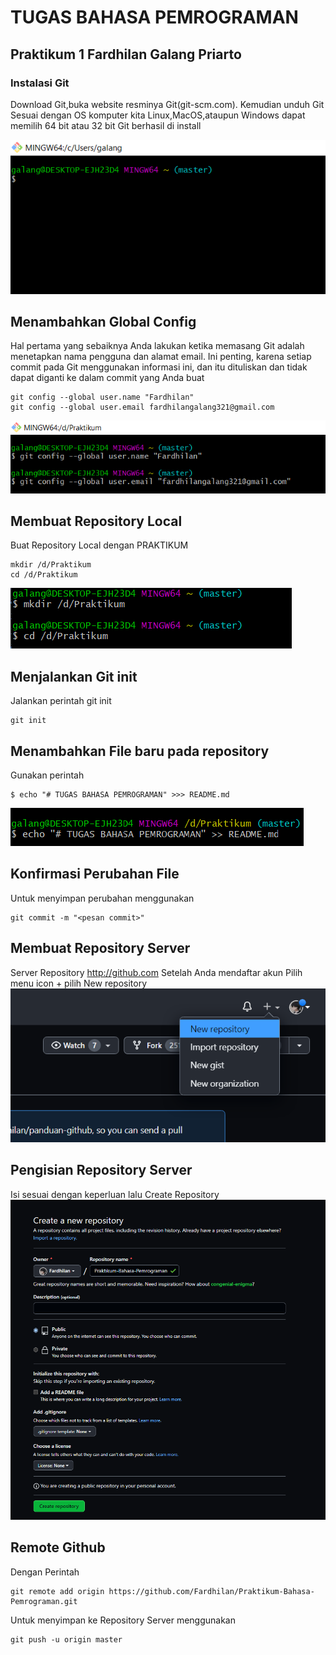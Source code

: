 # TUGAS BAHASA PEMROGRAMAN
## Praktikum 1 Fardhilan Galang Priarto

### Instalasi Git

Download Git,buka website resminya Git(git-scm.com).
Kemudian unduh Git Sesuai dengan OS komputer kita
Linux,MacOS,ataupun Windows dapat memilih 64 bit atau 32 bit Git berhasil di install

![Gambar1](img/Git1.png) 


## Menambahkan Global Config
Hal pertama yang sebaiknya Anda lakukan ketika 
memasang Git adalah menetapkan nama pengguna 
dan alamat email. Ini penting, karena setiap 
commit pada Git menggunakan informasi ini, 
dan itu dituliskan dan tidak dapat diganti
ke dalam commit yang Anda buat

```
git config --global user.name "Fardhilan"
git config --global user.email fardhilangalang321@gmail.com

```
![Gambar2](img/Git2.png)

## Membuat Repository Local 
Buat Repository Local dengan PRAKTIKUM

```
mkdir /d/Praktikum
cd /d/Praktikum
```
![Gambar3](img/Git3.png)

## Menjalankan Git init
Jalankan perintah git init

```
git init
```
## Menambahkan File baru pada repository
Gunakan perintah

```
$ echo "# TUGAS BAHASA PEMROGRAMAN" >>> README.md
```
![Gambar4](img/Git4.png)

## Konfirmasi Perubahan File
Untuk menyimpan perubahan menggunakan
```
git commit -m "<pesan commit>"
```

## Membuat Repository Server
Server Repository http://github.com
Setelah Anda mendaftar akun
Pilih menu icon + pilih New repository
![Gambar5](img/Git5.png)

## Pengisian Repository Server
Isi sesuai dengan keperluan
lalu Create Repository
![Gambar6](img/Git6.png)

## Remote Github
Dengan Perintah
```
git remote add origin https://github.com/Fardhilan/Praktikum-Bahasa-Pemrograman.git
```
Untuk menyimpan ke Repository Server menggunakan 
```
git push -u origin master
```
